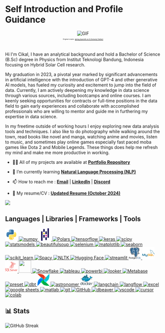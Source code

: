 # Self Introduction and Profile Guidance

<div align="center">
  <img height="300" width="525" alt="GIF" src="https://raw.githubusercontent.com/mcikalmerdeka/assets/main/snorlax_animation.gif">
  <p style="font-size: 6px;"><small>Original creator: <a href="https://x.com/ring_hyacinth/status/1870386506776674376?t=X43CIzUItl7T6uabwSYIpQ&s=19" target="_blank">@ring_hyacinth on X (formerly Twitter)</a></small></p>
</div>

<br>

Hi I'm Cikal, I have an analytical background and hold a Bachelor of Science (B.Sc) degree in Physics from Institut Teknologi Bandung, Indonesia focusing on Hybrid Solar Cell research.

My graduation in 2023, a pivotal year marked by significant advancements in artificial intelligence with the introduction of GPT-4 and other generative AI models, has fueled my curiosity and excitement to jump into the field of data. Currently, I am actively deepening my knowledge in data science through various sources, including bootcamps and online courses. I am keenly seeking opportunities for contracts or full-time positions in the data field to gain early experiences and collaborate with accomplished professionals who are willing to mentor and guide me in furthering my expertise in data science.

In my freetime outside of working hours I enjoy exploring new data analysis tools and techniques. I also like to do photography while walking around the town, read books like novel and manga, watching anime and movies, listen to music, and sometimes play online games especially fast paced moba games like Dota 2 and Mobile Legends. These things does help me refresh my mind and make me more productive in working.

- 👨‍💻 All of my projects are available at **[Portfolio Repository](https://github.com/mcikalmerdeka/Data-Analyst-Scientist-Portofolio)**
  
- 🌱 I’m currently learning **[Natural Language Processing (NLP)](https://github.com/mcikalmerdeka/NLP-Learning)**

- 📫 How to reach me : **[Email](mailto:mcikalmerdeka@gmail.com)** | **[LinkedIn](https://www.linkedin.com/in/muhammad-cikal-merdeka-50a658266/)** | **[Discord](https://discordapp.com/users/699071814092980264)**

- 📜 My resume/CV : **[Updated Resume (October 2024)](https://drive.google.com/file/d/1FvJRPAb4SAlVLUGcDr55tdfAqkizkOGh/view?usp=sharing)** 

![](https://komarev.com/ghpvc/?username=mcikalmerdeka)

## Languages | Libraries | Frameworks | Tools
<p align="left">
  <a href="https://www.python.org" target="_blank" rel="noreferrer">
    <img src="https://raw.githubusercontent.com/devicons/devicon/master/icons/python/python-original.svg" alt="python" width="40" height="40"/>
  </a>
  
  <a href="https://numpy.org/" target="_blank" rel="noreferrer">
    <img src="https://cdn.worldvectorlogo.com/logos/numpy-1.svg" alt="numpy" width="40" height="40"/>
  </a>
  
  <a href="https://pandas.pydata.org/" target="_blank" rel="noreferrer">
    <img src="https://raw.githubusercontent.com/devicons/devicon/2ae2a900d2f041da66e950e4d48052658d850630/icons/pandas/pandas-original.svg" alt="pandas" width="40" height="40"/>
  </a>

  <a href="https://www.pola.rs/" target="_blank" rel="noreferrer">
    <img src="https://miro.medium.com/v2/resize:fit:640/format:webp/1*UzNdWzdm6xKpnuckQ18pUw.png" alt="Polars" width="45" height="40"/>
  </a>

  <a href="https://www.tensorflow.org/" target="_blank" rel="noreferrer">
    <img src="https://www.vectorlogo.zone/logos/tensorflow/tensorflow-icon.svg" alt="tensorflow" width="40" height="40"/>
  </a>

  <a href="https://keras.io/" target="_blank" rel="noreferrer">
    <img src="https://upload.wikimedia.org/wikipedia/commons/a/ae/Keras_logo.svg" alt="keras" width="40" height="40"/>
  </a>
  
  <a href="https://www.scipy.org/" target="_blank" rel="noreferrer">
    <img src="https://scipy.org/images/logo.svg" alt="scipy" width="40" height="40"/>
  </a>

  <a href="https://www.statsmodels.org/" target="_blank" rel="noreferrer">
    <img src="https://www.statsmodels.org/stable/_images/statsmodels-logo-v2.svg" alt="statsmodels" width="40" height="40"/>
  </a>

  <a href="https://beautiful-soup-4.readthedocs.io/en/latest/" target="_blank" rel="noreferrer">
      <img src="https://miro.medium.com/v2/resize:fit:720/format:webp/0*oN9jA-Ad3mRlPAYy.png" alt="beautifulsoup" width="52" height="40"/>
  </a>
  
  <a href="https://www.selenium.dev/" target="_blank" rel="noreferrer">
      <img src="https://raw.githubusercontent.com/detain/svg-logos/780f25886640cef088af994181646db2f6b1a3f8/svg/selenium-logo.svg" alt="selenium" width="40" height="40"/>
  </a>
  
  <a href="https://matplotlib.org/" target="_blank" rel="noreferrer">
    <img src="https://cdn.worldvectorlogo.com/logos/matplotlib-1.svg" alt="matplotlib" width="40" height="40"/>
  </a>
  
  <a href="https://seaborn.pydata.org/" target="_blank" rel="noreferrer">
    <img src="https://seaborn.pydata.org/_images/logo-mark-lightbg.svg" alt="seaborn" width="40" height="40"/>
  </a>
  
  <a href="https://scikit-learn.org/" target="_blank" rel="noreferrer">
    <img src="https://upload.wikimedia.org/wikipedia/commons/0/05/Scikit_learn_logo_small.svg" alt="scikit_learn" width="42" height="42"/>
  </a>
  
  <a href="https://spacy.io/" target="_blank" rel="noreferrer">
    <img src="https://upload.wikimedia.org/wikipedia/commons/8/88/SpaCy_logo.svg" alt="Spacy" width="40" height="40"/>
  </a>

  <a href="https://www.nltk.org/" target="_blank" rel="noreferrer">
    <img src="https://miro.medium.com/v2/resize:fit:640/format:webp/1*YM2HXc7f4v02pZBEO8h-qw.png" alt="NLTK" width="40" height="40"/>
  </a>

  <a href="https://huggingface.co/" target="_blank" rel="noreferrer">
    <img src="https://huggingface.co/front/assets/huggingface_logo.svg" alt="Hugging Face" width="37" height="37"/>
  </a>

  <a href="https://www.streamlit.io/" target="_blank" rel="noreferrer">
    <img src="https://miro.medium.com/v2/resize:fit:640/format:webp/1*MpZGG5oPHVFlFDTu4b_1IA.png" alt="streamlit" width="40" height="40"/>
  </a>
  
  <a href="https://www.postgresql.org" target="_blank" rel="noreferrer">
    <img src="https://raw.githubusercontent.com/devicons/devicon/master/icons/postgresql/postgresql-original-wordmark.svg" alt="postgresql" width="40" height="40"/>
  </a>
  
  <a href="https://www.mysql.com/" target="_blank" rel="noreferrer">
    <img src="https://raw.githubusercontent.com/devicons/devicon/master/icons/mysql/mysql-original-wordmark.svg" alt="mysql" width="40" height="40"/>
  </a>

  <a href="https://www.microsoft.com/en-us/sql-server" target="_blank" rel="noreferrer">
    <img src="https://raw.githubusercontent.com/devicons/devicon/master/icons/microsoftsqlserver/microsoftsqlserver-plain-wordmark.svg" alt="microsoftsqlserver" width="40" height="40"/>
  </a>

  <a href="https://cloud.google.com/bigquery" target="_blank" rel="noreferrer">
    <img src="https://cdn.worldvectorlogo.com/logos/google-bigquery-logo-1.svg" width="40" height="40"/>
  </a>
  
  <a href="https://www.snowflake.com/" target="_blank" rel="noreferrer">
      <img src="https://companieslogo.com/img/orig/SNOW-35164165.png?t=1634190631" alt="Snowflake" width="40" height="40"/>
  </a>
  
  <a href="https://www.tableau.com/" target="_blank" rel="noreferrer">
    <img src="https://cdn.worldvectorlogo.com/logos/tableau-software.svg" alt="tableau" width="40" height="40"/>
  </a>
  
  <a href="https://powerbi.microsoft.com/" target="_blank" rel="noreferrer">
    <img src="https://www.bespoke.xyz/wp-content/uploads/2020/03/Power-Bi-3-1024x1024.png" alt="powerbi" width="40" height="40"/>
  </a>
  
  <a href="https://looker.com/" target="_blank" rel="noreferrer">
    <img src="https://cdn.worldvectorlogo.com/logos/looker-1.svg" alt="looker" width="40" height="40"/>
  </a>

  <a href="https://www.metabase.com/" target="_blank" rel="noreferrer">
      <img src="https://cdn.worldvectorlogo.com/logos/metabase.svg" alt="Metabase" width="40" height="40"/>
  </a>

  <a href="https://preset.io/" target="_blank" rel="noreferrer">
      <img src="https://avatars.githubusercontent.com/u/45908173?s=200&v=4" alt="preset" width="40" height="40"/>
  </a>

  <a href="https://www.getdbt.com/" target="_blank" rel="noreferrer">
      <img src="https://seeklogo.com/images/D/dbt-logo-500AB0BAA7-seeklogo.com.png" alt="dbt" width="40" height="40"/>
  </a>

  <a href="https://airflow.apache.org/" target="_blank" rel="noreferrer">
      <img src="https://raw.githubusercontent.com/apache/airflow/main/docs/apache-airflow/img/logos/airflow_64x64_emoji_transparent.png" alt="apache airflow" width="40" height="40"/>
  </a>

  <a href="https://www.astronomer.io/" target="_blank" rel="noreferrer">
    <img src="https://www.astronomer.io/favicon-32x32.png" alt="astronomer" width="40" height="40"/>
  </a>

  <a href="https://www.docker.com/" target="_blank" rel="noreferrer">
      <img src="https://raw.githubusercontent.com/devicons/devicon/master/icons/docker/docker-original-wordmark.svg" alt="docker" width="40" height="40"/>
  </a>

  <a href="https://python.langchain.com/" target="_blank" rel="noreferrer">
      <img src="https://registry.npmmirror.com/@lobehub/icons-static-png/1.18.0/files/dark/langchain-color.png" alt="langchain" width="40" height="40"/>
  </a>
  
  <a href="https://langflow.org/" target="_blank" rel="noreferrer">
      <img src="https://avatars.githubusercontent.com/u/85702467?s=200&v=4" alt="langflow" width="40" height="40"/>
  </a>

  <a href="https://www.microsoft.com/en-us/microsoft-365/excel" target="_blank" rel="noreferrer">
    <img src="https://cdn.worldvectorlogo.com/logos/excel-4.svg" alt="excel" width="40" height="40"/>
  </a>

  <a href="https://www.google.com/sheets/about/" target="_blank" rel="noreferrer">
    <img src="https://www.gstatic.com/images/branding/product/1x/sheets_2020q4_48dp.png" alt="google sheets" width="42" height="40"/>
  </a>

  <a href="https://www.mathworks.com/" target="_blank" rel="noreferrer">
    <img src="https://upload.wikimedia.org/wikipedia/commons/2/21/Matlab_Logo.png" alt="matlab" width="40" height="40"/>
  </a>
  
  <a href="https://git-scm.com/" target="_blank" rel="noreferrer">
    <img src="https://www.vectorlogo.zone/logos/git-scm/git-scm-icon.svg" alt="git" width="40" height="40"/>
  </a>

  <a href="https://github.com/" target="_blank" rel="noreferrer">
    <img src="https://cdn.worldvectorlogo.com/logos/github-icon-1.svg" alt="GitHub" width="40" height="40"/>
  </a>

  <a href="https://dbeaver.io/" target="_blank" rel="noreferrer">
    <img src="https://icon.icepanel.io/Technology/svg/DBeaver.svg" alt="dbeaver" width="41" height="41"/>
  </a>
  
  <a href="https://code.visualstudio.com/" target="_blank" rel="noreferrer">
    <img src="https://upload.wikimedia.org/wikipedia/commons/9/9a/Visual_Studio_Code_1.35_icon.svg" alt="vscode" width="40" height="40"/>
  </a>

  <a href="https://www.cursor.so/" target="_blank" rel="noreferrer">
    <img src="https://www.cursor.so/favicon.ico" alt="cursor" width="40" height="40"/>
  </a>
  
  <a href="https://colab.research.google.com/" target="_blank" rel="noreferrer">
    <img src="https://colab.research.google.com/img/colab_favicon_256px.png" alt="colab" width="40" height="40"/>
  </a>
</p>

## 📊 Stats

<div align="left">
  <img src="https://streak-stats.demolab.com?user=mcikalmerdeka&theme=dark" alt="GitHub Streak" />
</div>
